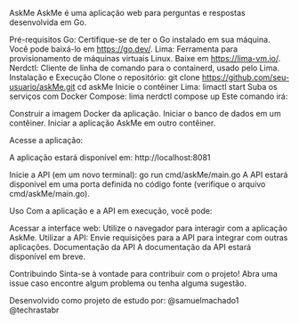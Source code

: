 AskMe
AskMe é uma aplicação web para perguntas e respostas desenvolvida em Go.

Pré-requisitos
Go: Certifique-se de ter o Go instalado em sua máquina. Você pode baixá-lo em https://go.dev/.
Lima: Ferramenta para provisionamento de máquinas virtuais Linux. Baixe em https://lima-vm.io/.
Nerdctl: Cliente de linha de comando para o containerd, usado pelo Lima.
Instalação e Execução
Clone o repositório:
git clone https://github.com/seu-usuario/askMe.git
   cd askMe
Inicie o contêiner Lima:
limactl start
Suba os serviços com Docker Compose:
lima nerdctl compose up
Este comando irá:

Construir a imagem Docker da aplicação.
Iniciar o banco de dados em um contêiner.
Iniciar a aplicação AskMe em outro contêiner.

Acesse a aplicação:

A aplicação estará disponível em: http://localhost:8081

Inicie a API (em um novo terminal):
go run cmd/askMe/main.go
A API estará disponível em uma porta definida no código fonte (verifique o arquivo cmd/askMe/main.go).

Uso
Com a aplicação e a API em execução, você pode:

Acessar a interface web: Utilize o navegador para interagir com a aplicação AskMe.
Utilizar a API: Envie requisições para a API para integrar com outras aplicações.
Documentação da API
A documentação da API estará disponível em breve.

Contribuindo
Sinta-se à vontade para contribuir com o projeto! Abra uma issue caso encontre algum problema ou tenha alguma sugestão.

Desenvolvido como projeto de estudo por:
@samuelmachado1
@techrastabr